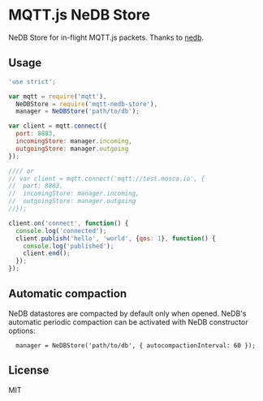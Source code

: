 # MQTT.js NeDB Store

NeDB Store for in-flight MQTT.js packets. Thanks to [nedb](https://github.com/louischatriot/nedb).

## Usage

```js
'use strict';

var mqtt = require('mqtt'),
  NeDBStore = require('mqtt-nedb-store'),
  manager = NeDBStore('path/to/db');

var client = mqtt.connect({
  port: 8883,
  incomingStore: manager.incoming,
  outgoingStore: manager.outgoing
});

//// or
// var client = mqtt.connect('mqtt://test.mosca.io', {
//  port: 8883,
//  incomingStore: manager.incoming,
//  outgoingStore: manager.outgoing
//});

client.on('connect', function() {
  console.log('connected');
  client.publish('hello', 'world', {qos: 1}, function() {
    console.log('published');
    client.end();
  });
});
```

## Automatic compaction

NeDB datastores are compacted by default only when opened. NeDB's automatic
periodic compaction can be activated with NeDB constructor options:

```
  manager = NeDBStore('path/to/db', { autocompactionInterval: 60 });
```



## License

MIT
